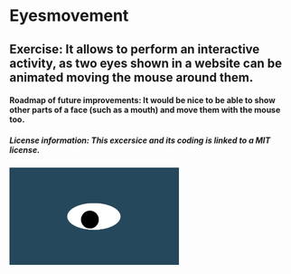 # Eyesmovement
## Exercise: It allows to perform an interactive activity, as two eyes shown in a website can be animated moving the mouse around them.
#### Roadmap of future improvements: It would be nice to be able to show other parts of a face (such as a mouth) and move them with the mouse too.
##### License information: This excersice and its coding is linked to a MIT license.
<img src= "oneeye.png" width='300'/>
